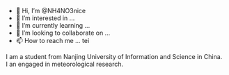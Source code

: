 - 👋 Hi, I’m @NH4NO3nice
- 👀 I’m interested in ...
- 🌱 I’m currently learning ...
- 💞️ I’m looking to collaborate on ...
- 📫 How to reach me ...
tei
<!---
NH4NO3nice/NH4NO3nice is a ✨ special ✨ repository because its `README.md` (this file) appears on your GitHub profile.
You can click the Preview link to take a look at your changes.
--->

I am a student from Nanjing University of Information and Science in China. I an engaged in meteorological research.
